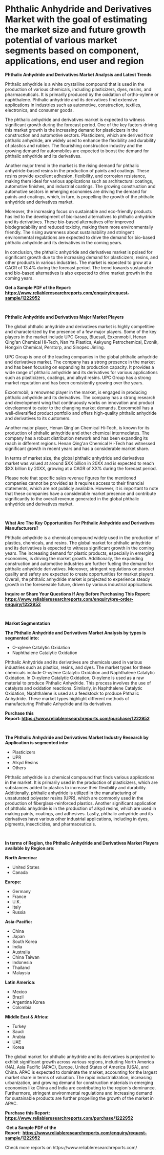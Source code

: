 <p><h1>Phthalic Anhydride and Derivatives Market with the goal of estimating the market size and future growth potential of various market segments based on component, applications, end user and region</h1></p><p><strong>Phthalic Anhydride and Derivatives Market Analysis and Latest Trends</strong></p>
<p><p>Phthalic anhydride is a white crystalline compound that is used in the production of various chemicals, including plasticizers, dyes, resins, and pharmaceuticals. It is primarily produced by the oxidation of ortho-xylene or naphthalene. Phthalic anhydride and its derivatives find extensive applications in industries such as automotive, construction, textiles, electronics, and consumer goods.</p><p>The phthalic anhydride and derivatives market is expected to witness significant growth during the forecast period. One of the key factors driving this market growth is the increasing demand for plasticizers in the construction and automotive sectors. Plasticizers, which are derived from phthalic anhydride, are widely used to enhance the flexibility and durability of plastics and rubber. The flourishing construction industry and the growing demand for automobiles are expected to boost the demand for phthalic anhydride and its derivatives.</p><p>Another major trend in the market is the rising demand for phthalic anhydride-based resins in the production of paints and coatings. These resins provide excellent adhesion, flexibility, and corrosion resistance, making them ideal for various applications such as architectural coatings, automotive finishes, and industrial coatings. The growing construction and automotive sectors in emerging economies are driving the demand for paints and coatings, which, in turn, is propelling the growth of the phthalic anhydride and derivatives market.</p><p>Moreover, the increasing focus on sustainable and eco-friendly products has led to the development of bio-based alternatives to phthalic anhydride and its derivatives. These bio-based alternatives offer improved biodegradability and reduced toxicity, making them more environmentally friendly. The rising awareness about sustainability and stringent environmental regulations are expected to drive the demand for bio-based phthalic anhydride and its derivatives in the coming years.</p><p>In conclusion, the phthalic anhydride and derivatives market is poised for significant growth due to the increasing demand for plasticizers, resins, and other products in various industries. The market is expected to grow at a CAGR of 13.4% during the forecast period. The trend towards sustainable and bio-based alternatives is also expected to drive market growth in the coming years.</p></p>
<p><strong>Get a Sample PDF of the Report:&nbsp; <a href="https://www.reliableresearchreports.com/enquiry/request-sample/1222952">https://www.reliableresearchreports.com/enquiry/request-sample/1222952</a></strong></p>
<p>&nbsp;</p>
<p><strong>Phthalic Anhydride and Derivatives Major Market Players</strong></p>
<p><p>The global phthalic anhydride and derivatives market is highly competitive and characterized by the presence of a few major players. Some of the key players in the market include UPC Group, Bluesail, Exxonmobil, Henan Qing'an Chemical Hi-Tech, Nan Ya Plastics, Aekyung Petrochemical, Evonik, Hongxin Chemical, Perstorp, and Sinopec Jinling.</p><p>UPC Group is one of the leading companies in the global phthalic anhydride and derivatives market. The company has a strong presence in the market and has been focusing on expanding its production capacity. It provides a wide range of phthalic anhydride and its derivatives for various applications such as plasticizers, coatings, and alkyd resins. UPC Group has a strong market reputation and has been consistently growing over the years.</p><p>Exxonmobil, a renowned player in the market, is engaged in producing phthalic anhydride and its derivatives. The company has a strong research and development wing that continuously works on innovation and product development to cater to the changing market demands. Exxonmobil has a well-diversified product portfolio and offers high-quality phthalic anhydride and derivatives to its customers.</p><p>Another major player, Henan Qing'an Chemical Hi-Tech, is known for its production of phthalic anhydride and other chemical intermediates. The company has a robust distribution network and has been expanding its reach in different regions. Henan Qing'an Chemical Hi-Tech has witnessed significant growth in recent years and has a considerable market share.</p><p>In terms of market size, the global phthalic anhydride and derivatives market was valued at around $XX billion in 20XX and is expected to reach $XX billion by 20XX, growing at a CAGR of XX% during the forecast period.</p><p>Please note that specific sales revenue figures for the mentioned companies cannot be provided as it requires access to their financial statements, which are not publicly available. However, it is important to note that these companies have a considerable market presence and contribute significantly to the overall revenue generated in the global phthalic anhydride and derivatives market.</p></p>
<p>&nbsp;</p>
<p><strong>What Are The Key Opportunities For Phthalic Anhydride and Derivatives Manufacturers?</strong></p>
<p><p>Phthalic anhydride is a chemical compound widely used in the production of plastics, chemicals, and resins. The global market for phthalic anhydride and its derivatives is expected to witness significant growth in the coming years. The increasing demand for plastic products, especially in emerging economies, is driving the market growth. Additionally, the expanding construction and automotive industries are further fueling the demand for phthalic anhydride derivatives. Moreover, stringent regulations on product quality and safety are expected to create opportunities for market players. Overall, the phthalic anhydride market is projected to experience steady growth in the foreseeable future, driven by various industrial applications.</p></p>
<p><strong>Inquire or Share Your Questions If Any Before Purchasing This Report: <a href="https://www.reliableresearchreports.com/enquiry/pre-order-enquiry/1222952">https://www.reliableresearchreports.com/enquiry/pre-order-enquiry/1222952</a></strong></p>
<p>&nbsp;</p>
<p><strong>Market Segmentation</strong></p>
<p><strong>The Phthalic Anhydride and Derivatives Market Analysis by types is segmented into:</strong></p>
<p><ul><li>O-xylene Catalytic Oxidation</li><li>Naphthalene Catalytic Oxidation</li></ul></p>
<p><p>Phthalic Anhydride and its derivatives are chemicals used in various industries such as plastics, resins, and dyes. The market types for these chemicals include O-xylene Catalytic Oxidation and Naphthalene Catalytic Oxidation. In O-xylene Catalytic Oxidation, O-xylene is used as a raw material to produce Phthalic Anhydride. This process involves the use of catalysts and oxidation reactions. Similarly, in Naphthalene Catalytic Oxidation, Naphthalene is used as a feedstock to produce Phthalic Anhydride. These market types highlight different methods of manufacturing Phthalic Anhydride and its derivatives.</p></p>
<p><strong>Purchase this Report:&nbsp;<a href="https://www.reliableresearchreports.com/purchase/1222952">https://www.reliableresearchreports.com/purchase/1222952</a></strong></p>
<p>&nbsp;</p>
<p><strong>The Phthalic Anhydride and Derivatives Market Industry Research by Application is segmented into:</strong></p>
<p><ul><li>Plasticizers</li><li>UPR</li><li>Alkyd Resins</li><li>Others</li></ul></p>
<p><p>Phthalic anhydride is a chemical compound that finds various applications in the market. It is primarily used in the production of plasticizers, which are substances added to plastics to increase their flexibility and durability. Additionally, phthalic anhydride is utilized in the manufacturing of unsaturated polyester resins (UPR), which are commonly used in the production of fiberglass-reinforced plastics. Another significant application of phthalic anhydride is in the production of alkyd resins, which are used in making paints, coatings, and adhesives. Lastly, phthalic anhydride and its derivatives have various other industrial applications, including in dyes, pigments, insecticides, and pharmaceuticals.</p></p>
<p>&nbsp;</p>
<p><strong>In terms of Region, the Phthalic Anhydride and Derivatives Market Players available by Region are:</strong></p>
<p>
    <p> <strong> North America: </strong>
        <ul>
            <li>United States</li>
            <li>Canada</li>
        </ul>
        </p> 
    <p> <strong> Europe: </strong>
        <ul>
            <li>Germany</li>
            <li>France</li>
            <li>U.K.</li>
            <li>Italy</li>
            <li>Russia</li>
        </ul>
        </p> 
    <p> <strong> Asia-Pacific: </strong>
        <ul>
            <li>China</li>
            <li>Japan</li>
            <li>South Korea</li>
            <li>India</li>
            <li>Australia</li>
            <li>China Taiwan</li>
            <li>Indonesia</li>
            <li>Thailand</li>
            <li>Malaysia</li>
        </ul>
        </p> 
    <p> <strong> Latin America: </strong>
        <ul>
            <li>Mexico</li>
            <li>Brazil</li>
            <li>Argentina Korea</li>
            <li>Colombia</li>
        </ul>
        </p> 
    <p> <strong> Middle East & Africa: </strong>
        <ul>
            <li>Turkey</li>
            <li>Saudi</li>
            <li>Arabia</li>
            <li>UAE</li>
            <li>Korea</li>
        </ul>
    </p>
    </p>
<p><p>The global market for phthalic anhydride and its derivatives is projected to exhibit significant growth across various regions, including North America (NA), Asia Pacific (APAC), Europe, United States of America (USA), and China. APAC is expected to dominate the market, accounting for the largest market share in terms of valuation. The rapid industrialization, increasing urbanization, and growing demand for construction materials in emerging economies like China and India are contributing to the region's dominance. Furthermore, stringent environmental regulations and increasing demand for sustainable products are further propelling the growth of the market in APAC.</p></p>
<p><strong>Purchase this Report: <a href="https://www.reliableresearchreports.com/purchase/1222952">https://www.reliableresearchreports.com/purchase/1222952</a></strong></p>
<p>&nbsp;<strong>Get a Sample PDF of the Report:&nbsp;&nbsp;<a href="https://www.reliableresearchreports.com/enquiry/request-sample/1222952">https://www.reliableresearchreports.com/enquiry/request-sample/1222952</a></strong></p>
<p><strong></strong></p>
<p>Check more reports on https://www.reliableresearchreports.com/</p>